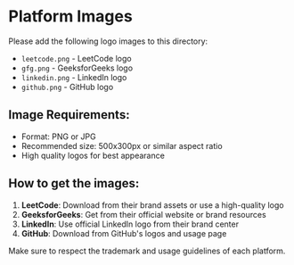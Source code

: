# Platform Images

Please add the following logo images to this directory:

- `leetcode.png` - LeetCode logo
- `gfg.png` - GeeksforGeeks logo
- `linkedin.png` - LinkedIn logo
- `github.png` - GitHub logo

## Image Requirements:

- Format: PNG or JPG
- Recommended size: 500x300px or similar aspect ratio
- High quality logos for best appearance

## How to get the images:

1. **LeetCode**: Download from their brand assets or use a high-quality logo
2. **GeeksforGeeks**: Get from their official website or brand resources
3. **LinkedIn**: Use official LinkedIn logo from their brand center
4. **GitHub**: Download from GitHub's logos and usage page

Make sure to respect the trademark and usage guidelines of each platform.

